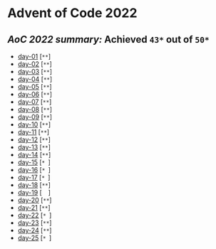 # Advent of Code 2022

## ***AoC 2022 summary:* Achieved `43*` out of `50*`**
- [day-01](day-01.ipynb) [`**`]
- [day-02](day-02.ipynb) [`**`]
- [day-03](day-03.ipynb) [`**`]
- [day-04](day-04.ipynb) [`**`]
- [day-05](day-05.ipynb) [`**`]
- [day-06](day-06.ipynb) [`**`]
- [day-07](day-07.ipynb) [`**`]
- [day-08](day-08.ipynb) [`**`]
- [day-09](day-09.ipynb) [`**`]
- [day-10](day-10.ipynb) [`**`]
- [day-11](day-11.ipynb) [`**`]
- [day-12](day-12.ipynb) [`**`]
- [day-13](day-13.ipynb) [`**`]
- [day-14](day-14.ipynb) [`**`]
- [day-15](day-15.ipynb) [`* `]
- [day-16](day-16.ipynb) [`* `]
- [day-17](day-17.ipynb) [`* `]
- [day-18](day-18.ipynb) [`**`]
- [day-19](day-19.ipynb) [`  `]
- [day-20](day-20.ipynb) [`**`]
- [day-21](day-21.ipynb) [`**`]
- [day-22](day-22.ipynb) [`* `]
- [day-23](day-23.ipynb) [`**`]
- [day-24](day-24.ipynb) [`**`]
- [day-25](day-25.ipynb) [`* `]
